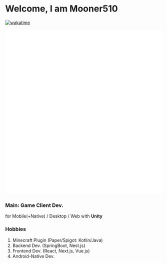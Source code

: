 # Welcome, I am Mooner510
[![wakatime](https://wakatime.com/badge/user/0a65624e-b301-43ee-8ccb-c85f1491dbb7.svg)](https://wakatime.com/@0a65624e-b301-43ee-8ccb-c85f1491dbb7)

<picture>
  <img src="/github-metrics.svg" alt="Metrics">
</picture>

### Main: Game Client Dev.
for Mobile(+Native) / Desktop / Web
with **Unity**

### Hobbies
1. Minecraft Plugin (Paper/Spigot: Kotlin/Java)
2. Backend Dev. (SpringBoot, Nest.js)
3. Frontend Dev. (React, Next.js, Vue.js)
4. Android-Native Dev.

<!-- ![Mooner510's GitHub stats](https://github-readme-stats.vercel.app/api?username=Mooner510&theme=omni&show_icons=true)

![Top Langs](https://github-readme-stats.vercel.app/api/top-langs/?username=Mooner510&layout=compact&theme=omni)

***

```java
@Override
public void onEnable() {
  Bukkit.broadcastMessage("ty for visit my Github!");
  follows++;
  bugs++;
  health--;
}
```

***

[![](https://gen.plancke.io/exp/Mooner510.png)](https://plancke.io/hypixel/player/stats/Mooner510)
[![](https://gen.plancke.io/achievementPoints/Mooner510.png)](https://plancke.io/hypixel/player/stats/Mooner510)

*** -->
